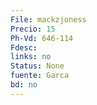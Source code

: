 ```yaml
---
File: mackzjoness
Precio: 15
Ph-Vd: 646-114
Fdesc: 
links: no
Status: None
fuente: Garca
bd: no
---
```


